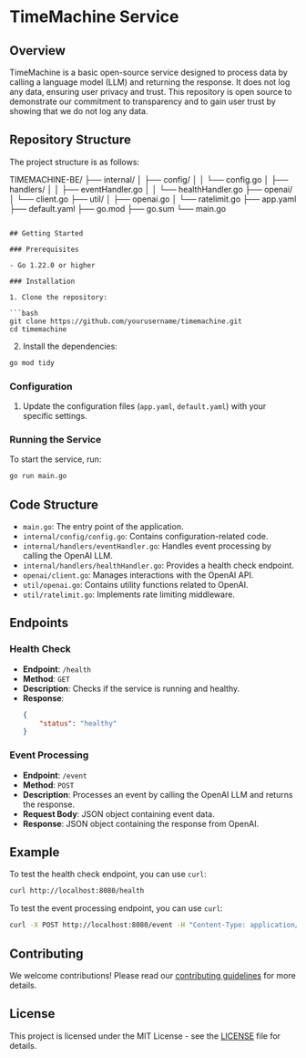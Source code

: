 # TimeMachine Service

## Overview

TimeMachine is a basic open-source service designed to process data by calling a language model (LLM) and returning the response. It does not log any data, ensuring user privacy and trust. This repository is open source to demonstrate our commitment to transparency and to gain user trust by showing that we do not log any data.

## Repository Structure

The project structure is as follows:

TIMEMACHINE-BE/
├── internal/
│   ├── config/
│   │   └── config.go
│   ├── handlers/
│   │   ├── eventHandler.go
│   │   └── healthHandler.go
├── openai/
│   └── client.go
├── util/
│   ├── openai.go
│   └── ratelimit.go
├── app.yaml
├── default.yaml
├── go.mod
├── go.sum
└── main.go
```

## Getting Started

### Prerequisites

- Go 1.22.0 or higher

### Installation

1. Clone the repository:

```bash
git clone https://github.com/yourusername/timemachine.git
cd timemachine
```

2. Install the dependencies:

```bash
go mod tidy
```

### Configuration

1. Update the configuration files (`app.yaml`, `default.yaml`) with your specific settings.

### Running the Service

To start the service, run:

```bash
go run main.go
```

## Code Structure

- `main.go`: The entry point of the application.
- `internal/config/config.go`: Contains configuration-related code.
- `internal/handlers/eventHandler.go`: Handles event processing by calling the OpenAI LLM.
- `internal/handlers/healthHandler.go`: Provides a health check endpoint.
- `openai/client.go`: Manages interactions with the OpenAI API.
- `util/openai.go`: Contains utility functions related to OpenAI.
- `util/ratelimit.go`: Implements rate limiting middleware.

## Endpoints

### Health Check

- **Endpoint**: `/health`
- **Method**: `GET`
- **Description**: Checks if the service is running and healthy.
- **Response**: 
  ```json
  {
      "status": "healthy"
  }
  ```

### Event Processing

- **Endpoint**: `/event`
- **Method**: `POST`
- **Description**: Processes an event by calling the OpenAI LLM and returns the response.
- **Request Body**: JSON object containing event data.
- **Response**: JSON object containing the response from OpenAI.

## Example

To test the health check endpoint, you can use `curl`:

```bash
curl http://localhost:8080/health
```

To test the event processing endpoint, you can use `curl`:

```bash
curl -X POST http://localhost:8080/event -H "Content-Type: application/json" -d '{"your":"event data"}'
```

## Contributing

We welcome contributions! Please read our [contributing guidelines](CONTRIBUTING.md) for more details.

## License

This project is licensed under the MIT License - see the [LICENSE](LICENSE) file for details.
